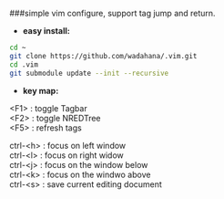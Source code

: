 
###simple vim configure, support tag jump and return.

+ **easy install:**

````bash
cd ~
git clone https://github.com/wadahana/.vim.git
cd .vim
git submodule update --init --recursive
````

+ **key map:**

<F1\> : toggle Tagbar  
<F2\> : toggle NREDTree  
<F5\> : refresh tags  
  
ctrl-<h\> : focus on left window  
ctrl-<l\> : focus on right widow  
ctrl-<j\> : focus on the window below  
ctrl-<k\> : focus on the windwo above  
ctrl-<s\> : save current editing document  
